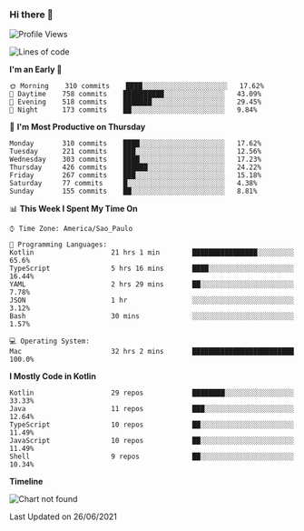 ### Hi there 👋

<!--
**fernandonogueira/fernandonogueira** is a ✨ _special_ ✨ repository because its `README.md` (this file) appears on your GitHub profile.

Here are some ideas to get you started:

- 🔭 I’m currently working on ...
- 🌱 I’m currently learning ...
- 👯 I’m looking to collaborate on ...
- 🤔 I’m looking for help with ...
- 💬 Ask me about ...
- 📫 How to reach me: ...
- 😄 Pronouns: ...
- ⚡ Fun fact: ...
-->

<!--START_SECTION:waka-->
![Profile Views](http://img.shields.io/badge/Profile%20Views-3-blue)

![Lines of code](https://img.shields.io/badge/From%20Hello%20World%20I%27ve%20Written-568027%20lines%20of%20code-blue)

**I'm an Early 🐤** 

```text
🌞 Morning    310 commits    ████░░░░░░░░░░░░░░░░░░░░░   17.62% 
🌆 Daytime    758 commits    ██████████░░░░░░░░░░░░░░░   43.09% 
🌃 Evening    518 commits    ███████░░░░░░░░░░░░░░░░░░   29.45% 
🌙 Night      173 commits    ██░░░░░░░░░░░░░░░░░░░░░░░   9.84%

```
📅 **I'm Most Productive on Thursday** 

```text
Monday       310 commits    ████░░░░░░░░░░░░░░░░░░░░░   17.62% 
Tuesday      221 commits    ███░░░░░░░░░░░░░░░░░░░░░░   12.56% 
Wednesday    303 commits    ████░░░░░░░░░░░░░░░░░░░░░   17.23% 
Thursday     426 commits    ██████░░░░░░░░░░░░░░░░░░░   24.22% 
Friday       267 commits    ███░░░░░░░░░░░░░░░░░░░░░░   15.18% 
Saturday     77 commits     █░░░░░░░░░░░░░░░░░░░░░░░░   4.38% 
Sunday       155 commits    ██░░░░░░░░░░░░░░░░░░░░░░░   8.81%

```


📊 **This Week I Spent My Time On** 

```text
⌚︎ Time Zone: America/Sao_Paulo

💬 Programming Languages: 
Kotlin                   21 hrs 1 min        ████████████████░░░░░░░░░   65.6% 
TypeScript               5 hrs 16 mins       ████░░░░░░░░░░░░░░░░░░░░░   16.44% 
YAML                     2 hrs 29 mins       ██░░░░░░░░░░░░░░░░░░░░░░░   7.78% 
JSON                     1 hr                ░░░░░░░░░░░░░░░░░░░░░░░░░   3.12% 
Bash                     30 mins             ░░░░░░░░░░░░░░░░░░░░░░░░░   1.57%

💻 Operating System: 
Mac                      32 hrs 2 mins       █████████████████████████   100.0%

```

**I Mostly Code in Kotlin** 

```text
Kotlin                   29 repos            ████████░░░░░░░░░░░░░░░░░   33.33% 
Java                     11 repos            ███░░░░░░░░░░░░░░░░░░░░░░   12.64% 
TypeScript               10 repos            ██░░░░░░░░░░░░░░░░░░░░░░░   11.49% 
JavaScript               10 repos            ██░░░░░░░░░░░░░░░░░░░░░░░   11.49% 
Shell                    9 repos             ██░░░░░░░░░░░░░░░░░░░░░░░   10.34%

```


**Timeline**

![Chart not found](https://raw.githubusercontent.com/fernandonogueira/fernandonogueira/master/charts/bar_graph.png) 


 Last Updated on 26/06/2021
<!--END_SECTION:waka-->
